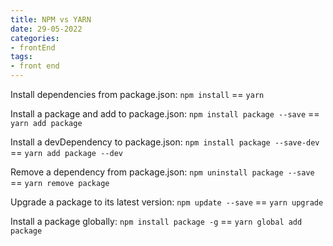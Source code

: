 ```yaml
---
title: NPM vs YARN
date: 29-05-2022 
categories:
- frontEnd
tags:
- front end
---
```


Install dependencies from package.json: `npm install` == `yarn`


Install a package and add to package.json: `npm install package --save` == `yarn add package`


Install a devDependency to package.json: `npm install package --save-dev` == `yarn add package --dev`


Remove a dependency from package.json: `npm uninstall package --save` == `yarn remove package`


Upgrade a package to its latest version: `npm update --save` == `yarn upgrade`


Install a package globally: `npm install package -g` == `yarn global add package`












